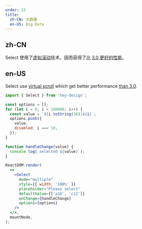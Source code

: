 ```yaml
---
order: 23
title:
  zh-CN: 大数据
  en-US: Big Data
---
```


## zh-CN

Select 使用了[虚拟滚动](https://github.com/react-component/virtual-list)技术，因而获得了比 [3.0 更好的性能](https://codesandbox.io/s/beautiful-banzai-m72lv)。

## en-US

Select use [virtual scroll](https://github.com/react-component/virtual-list) which get better performance [than 3.0](https://codesandbox.io/s/beautiful-banzai-m72lv).

```jsx
import { Select } from 'hey-design';

const options = [];
for (let i = 0; i < 100000; i++) {
  const value = `${i.toString(36)}${i}`;
  options.push({
    value,
    disabled: i === 10,
  });
}

function handleChange(value) {
  console.log(`selected ${value}`);
}

ReactDOM.render(
  <>
    <Select
      mode="multiple"
      style={{ width: '100%' }}
      placeholder="Please select"
      defaultValue={['a10', 'c12']}
      onChange={handleChange}
      options={options}
    />
  </>,
  mountNode,
);
```
